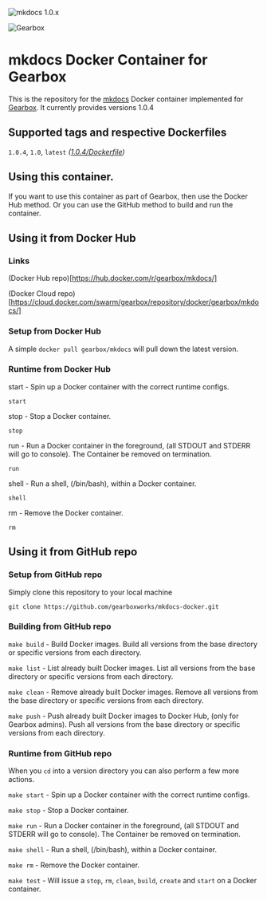 ![mkdocs 1.0.x](https://img.shields.io/badge/mkdocs-1.0.x-green.svg)

![Gearbox](https://github.com/gearboxworks/gearbox.github.io/raw/master/Gearbox-100x.png)


# mkdocs Docker Container for Gearbox
This is the repository for the [mkdocs](https://www.mkdocs.org/) Docker container implemented for [Gearbox](https://github.com/gearboxworks/gearbox).
It currently provides versions 1.0.4


## Supported tags and respective Dockerfiles

`1.0.4`, `1.0`, `latest` _([1.0.4/Dockerfile](https://github.com/gearboxworks/mkdocs-docker/blob/master/1.0.4/Dockerfile))_


## Using this container.
If you want to use this container as part of Gearbox, then use the Docker Hub method.
Or you can use the GitHub method to build and run the container.


## Using it from Docker Hub

### Links
(Docker Hub repo)[https://hub.docker.com/r/gearbox/mkdocs/]

(Docker Cloud repo)[https://cloud.docker.com/swarm/gearbox/repository/docker/gearbox/mkdocs/]


### Setup from Docker Hub
A simple `docker pull gearbox/mkdocs` will pull down the latest version.


### Runtime from Docker Hub
start - Spin up a Docker container with the correct runtime configs.

`start`

stop - Stop a Docker container.

`stop`

run - Run a Docker container in the foreground, (all STDOUT and STDERR will go to console). The Container be removed on termination.

`run`

shell - Run a shell, (/bin/bash), within a Docker container.

`shell`

rm - Remove the Docker container.

`rm`


## Using it from GitHub repo

### Setup from GitHub repo
Simply clone this repository to your local machine

`git clone https://github.com/gearboxworks/mkdocs-docker.git`


### Building from GitHub repo
`make build` - Build Docker images. Build all versions from the base directory or specific versions from each directory.


`make list` - List already built Docker images. List all versions from the base directory or specific versions from each directory.


`make clean` - Remove already built Docker images. Remove all versions from the base directory or specific versions from each directory.


`make push` - Push already built Docker images to Docker Hub, (only for Gearbox admins). Push all versions from the base directory or specific versions from each directory.


### Runtime from GitHub repo
When you `cd` into a version directory you can also perform a few more actions.

`make start` - Spin up a Docker container with the correct runtime configs.


`make stop` - Stop a Docker container.


`make run` - Run a Docker container in the foreground, (all STDOUT and STDERR will go to console). The Container be removed on termination.


`make shell` - Run a shell, (/bin/bash), within a Docker container.


`make rm` - Remove the Docker container.


`make test` - Will issue a `stop`, `rm`, `clean`, `build`, `create` and `start` on a Docker container.


